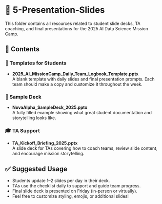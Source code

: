 # 🎤 5-Presentation-Slides

This folder contains all resources related to student slide decks, TA coaching, and final presentations for the 2025 AI Data Science Mission Camp.

## 📁 Contents

### 🧰 Templates for Students
- **2025_AI_MissionCamp_Daily_Team_Logbook_Template.pptx**  
  A blank template with daily slides and final presentation prompts. Each team should make a copy and customize it throughout the week.

### 🌟 Sample Deck
- **NovaAlpha_SampleDeck_2025.pptx**  
  A fully filled example showing what great student documentation and storytelling looks like.

### 🎓 TA Support
- **TA_Kickoff_Briefing_2025.pptx**  
  A slide deck for TAs covering how to coach teams, review slide content, and encourage mission storytelling.

## ✅ Suggested Usage

- Students update 1–2 slides per day in their deck.
- TAs use the checklist daily to support and guide team progress.
- Final slide deck is presented on Friday (in-person or virtually).
- Feel free to customize styling, emojis, or additional slides!



